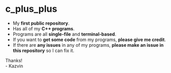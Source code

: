 # c_plus_plus
- My **first public repository**.  
- Has all of my **C++ programs**.  
- Programs are all **single-file** and **terminal-based**.  
- If you want to **get some code** from my programs, **please give me credit**.  
- If there are **any issues** in any of my programs, **please make an issue in this repository** so I can fix it.  

Thanks!  
\- Kazvin
